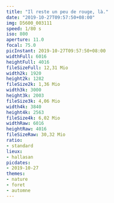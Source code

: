 ```yaml
---
title: "Il reste un peu de rouge, là."
date: "2019-10-27T09:57:50+08:00"
img: D5600_003111
speed: 1/80 s
iso: 800
aperture: 11.0
focal: 75.0
picInstant: 2019-10-27T09:57:50+08:00
widthFull: 6016
heightFull: 4016
fileSizeFull: 12,31 Mio
width2k: 1920
height2k: 1282
fileSize2k: 1,36 Mio
width3k: 3000
height3k: 2003
fileSize3k: 4,06 Mio
width4k: 3840
height4k: 2563
fileSize4k: 6,02 Mio
widthRaw: 6016
heightRaw: 4016
fileSizeRaw: 30,32 Mio
ratio:
- standard
lieux:
- hallasan
picdates:
- 2019-10-27
themes:
- nature
- foret
- automne
---
```


